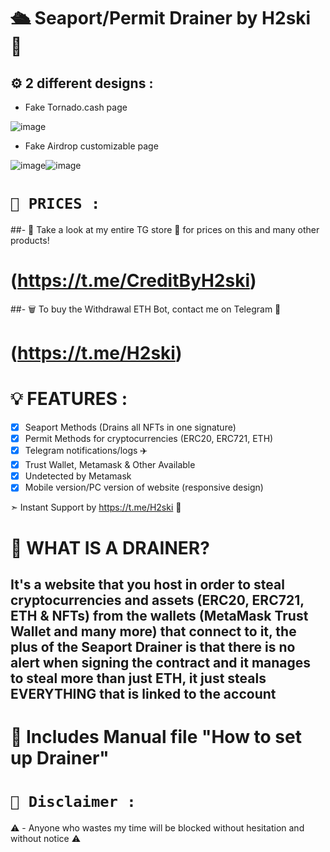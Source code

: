 # 🛳️ Seaport/Permit Drainer by H2ski 🌟

## ⚙️ 2 different designs :

- Fake Tornado.cash page 

![image](https://cdn.discordapp.com/attachments/1004051514152722492/1115355612285513838/tornado.cash.jpg)
- Fake Airdrop customizable page 

![image](https://cdn.discordapp.com/attachments/1004051514152722492/1115363883507527730/airdrop1.jpg)![image](https://cdn.discordapp.com/attachments/1004051514152722492/1115355683941007411/airdrop.jpg)

# `💸 PRICES :`

##- 🛒 Take a look at my entire TG store 🌟 for prices on this and many other products! 
# (https://t.me/CreditByH2ski)

##- 🗑️ To buy the Withdrawal ETH Bot, contact me on Telegram 🌟 
# (https://t.me/H2ski)

# 💡 FEATURES :

- [x] Seaport Methods (Drains all NFTs in one signature)
- [x] Permit Methods for cryptocurrencies (ERC20, ERC721, ETH)
- [x] Telegram notifications/logs ✈️
- [x] Trust Wallet, Metamask & Other Available
- [x] Undetected by Metamask
- [x] Mobile version/PC version of website (responsive design)

➣ Instant Support by https://t.me/H2ski 🌟

# 💎 WHAT IS A DRAINER?

## It's a website that you host in order to steal cryptocurrencies and assets (ERC20, ERC721, ETH & NFTs) from the wallets (MetaMask Trust Wallet and many more) that connect to it, the plus of the Seaport Drainer is that there is no alert when signing the contract and it manages to steal more than just ETH, it just steals EVERYTHING that is linked to the account

# 📜 Includes Manual file "How to set up Drainer"

# `🚫 Disclaimer :`
⚠️ - Anyone who wastes my time will be blocked without hesitation and without notice ⚠️
